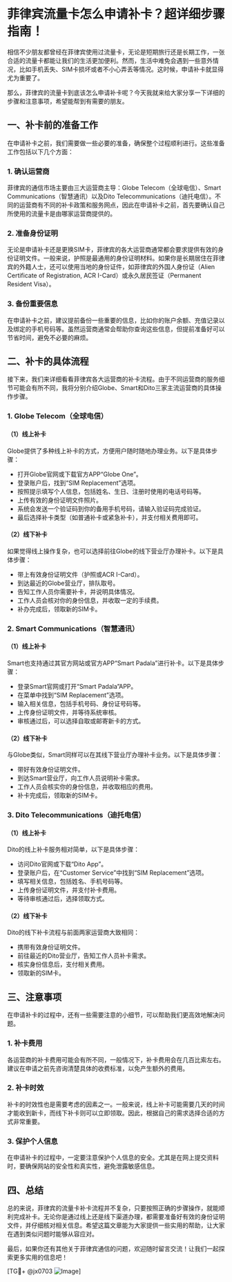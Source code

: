 # 菲律宾流量卡怎么申请补卡？超详细步骤指南！

相信不少朋友都曾经在菲律宾使用过流量卡，无论是短期旅行还是长期工作，一张合适的流量卡都能让我们的生活更加便利。然而，生活中难免会遇到一些意外情况，比如手机丢失、SIM卡损坏或者不小心弄丢等情况。这时候，申请补卡就显得尤为重要了。

那么，菲律宾的流量卡到底该怎么申请补卡呢？今天我就来给大家分享一下详细的步骤和注意事项，希望能帮到有需要的朋友。

## 一、补卡前的准备工作

在申请补卡之前，我们需要做一些必要的准备，确保整个过程顺利进行。这些准备工作包括以下几个方面：

### 1. 确认运营商
菲律宾的通信市场主要由三大运营商主导：Globe Telecom（全球电信）、Smart Communications（智慧通讯）以及Dito Telecommunications（迪托电信）。不同的运营商有不同的补卡政策和服务网点，因此在申请补卡之前，首先要确认自己所使用的流量卡是由哪家运营商提供的。

### 2. 准备身份证明
无论是申请补卡还是更换SIM卡，菲律宾的各大运营商通常都会要求提供有效的身份证明文件。一般来说，护照是最通用的身份证明材料。如果你是长期居住在菲律宾的外籍人士，还可以使用当地的身份证件，如菲律宾的外国人身份证（Alien Certificate of Registration, ACR I-Card）或永久居民签证（Permanent Resident Visa）。

### 3. 备份重要信息
在申请补卡之前，建议提前备份一些重要的信息，比如你的账户余额、充值记录以及绑定的手机号码等。虽然运营商通常会帮助你查询这些信息，但提前准备好可以节省时间，避免不必要的麻烦。

## 二、补卡的具体流程

接下来，我们来详细看看菲律宾各大运营商的补卡流程。由于不同运营商的服务细节可能会有所不同，我将分别介绍Globe、Smart和Dito三家主流运营商的具体操作步骤。

### 1. Globe Telecom（全球电信）

#### （1）线上补卡
Globe提供了多种线上补卡的方式，方便用户随时随地办理业务。以下是具体步骤：
- 打开Globe官网或下载官方APP“Globe One”。
- 登录账户后，找到“SIM Replacement”选项。
- 按照提示填写个人信息，包括姓名、生日、注册时使用的电话号码等。
- 上传有效的身份证明文件照片。
- 系统会发送一个验证码到你的备用手机号码，请输入验证码完成验证。
- 最后选择补卡类型（如普通补卡或紧急补卡），并支付相关费用即可。

#### （2）线下补卡
如果觉得线上操作复杂，也可以选择前往Globe的线下营业厅办理补卡。以下是具体步骤：
- 带上有效身份证明文件（护照或ACR I-Card）。
- 到达最近的Globe营业厅，排队取号。
- 告知工作人员你需要补卡，并说明具体情况。
- 工作人员会核对你的身份信息，并收取一定的手续费。
- 补办完成后，领取新的SIM卡。

### 2. Smart Communications（智慧通讯）

#### （1）线上补卡
Smart也支持通过其官方网站或官方APP“Smart Padala”进行补卡。以下是具体步骤：
- 登录Smart官网或打开“Smart Padala”APP。
- 在菜单中找到“SIM Replacement”选项。
- 输入相关信息，包括手机号码、身份证号码等。
- 上传身份证明文件，并等待系统审核。
- 审核通过后，可以选择自取或邮寄新卡的方式。

#### （2）线下补卡
与Globe类似，Smart同样可以在其线下营业厅办理补卡业务。以下是具体步骤：
- 带好有效身份证明文件。
- 到达Smart营业厅，向工作人员说明补卡需求。
- 工作人员会核实你的身份信息，并收取相应的费用。
- 补卡完成后，领取新的SIM卡。

### 3. Dito Telecommunications（迪托电信）

#### （1）线上补卡
Dito的线上补卡服务相对简单，以下是具体步骤：
- 访问Dito官网或下载“Dito App”。
- 登录账户后，在“Customer Service”中找到“SIM Replacement”选项。
- 填写相关信息，包括姓名、手机号码等。
- 上传身份证明文件，并支付补卡费用。
- 等待审核通过后，选择领取方式。

#### （2）线下补卡
Dito的线下补卡流程与前面两家运营商大致相同：
- 携带有效身份证明文件。
- 前往最近的Dito营业厅，告知工作人员补卡需求。
- 核实身份信息后，支付相关费用。
- 领取新的SIM卡。

## 三、注意事项

在申请补卡的过程中，还有一些需要注意的小细节，可以帮助我们更高效地解决问题。

### 1. 补卡费用
各运营商的补卡费用可能会有所不同，一般情况下，补卡费用会在几百比索左右。建议在申请之前先咨询清楚具体的收费标准，以免产生额外的费用。

### 2. 补卡时效
补卡的时效性也是需要考虑的因素之一。一般来说，线上补卡可能需要几天的时间才能收到新卡，而线下补卡则可以立即领取。因此，根据自己的需求选择合适的方式非常重要。

### 3. 保护个人信息
在申请补卡的过程中，一定要注意保护个人信息的安全。尤其是在网上提交资料时，要确保网站的安全性和真实性，避免泄露敏感信息。

## 四、总结

总的来说，菲律宾的流量卡补卡流程并不复杂，只要按照正确的步骤操作，就能顺利完成补卡。无论你是通过线上还是线下渠道办理，都需要准备好有效的身份证明文件，并仔细核对相关信息。希望这篇文章能为大家提供一些实用的帮助，让大家在遇到类似问题时能够从容应对。

最后，如果你还有其他关于菲律宾通信的问题，欢迎随时留言交流！让我们一起探索更多实用的信息吧！

[TG💪+ @jx0703 ![Image](https://github.com/user-attachments/assets/dbca1d08-cadb-493c-b0ec-ad6f7a83f270)]